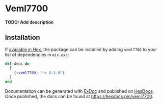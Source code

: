# Veml7700

**TODO: Add description**

## Installation

If [available in Hex](https://hex.pm/docs/publish), the package can be installed
by adding `veml7700` to your list of dependencies in `mix.exs`:

```elixir
def deps do
  [
    {:veml7700, "~> 0.1.0"}
  ]
end
```

Documentation can be generated with [ExDoc](https://github.com/elixir-lang/ex_doc)
and published on [HexDocs](https://hexdocs.pm). Once published, the docs can
be found at <https://hexdocs.pm/veml7700>.


